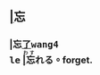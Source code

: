 ## [|]()<span lang=zh-tw>忘</span>


### <span lang=zh-tw>|忘[了]()<kbd>wang4<br>le</kbd> <ruby lang=zh-tw>[|]()<rb >忘</rb><rt lang=ja>わす</rt>れる</ruby>。forget.</span>
